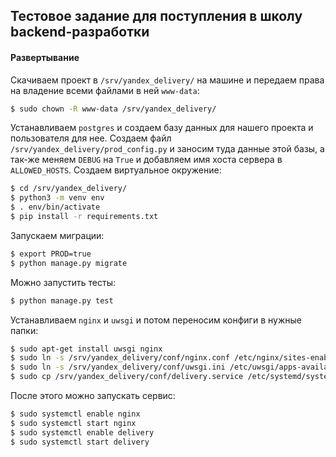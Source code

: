 ## Тестовое задание для поступления в школу backend-разработки
#### Развертывание
Скачиваем проект в `/srv/yandex_delivery/` на машине и передаем права на владение всеми файлами в ней `www-data`:
```bash
$ sudo chown -R www-data /srv/yandex_delivery/
```
Устанавливаем `postgres` и создаем базу данных для нашего проекта и пользователя для нее.
Создаем файл `/srv/yandex_delivery/prod_config.py` и заносим туда данные этой базы, а так-же меняем `DEBUG` на `True` и
добавляем имя хоста сервера в `ALLOWED_HOSTS`.
Создаем виртуальное окружение:
```bash
$ cd /srv/yandex_delivery/
$ python3 -m venv env
$ . env/bin/activate
$ pip install -r requirements.txt
```
Запускаем миграции:
```bash
$ export PROD=true
$ python manage.py migrate
```
Можно запустить тесты:
```bash
$ python manage.py test
```
Устанавливаем `nginx` и `uwsgi` и потом переносим конфиги в нужные папки:
```bash
$ sudo apt-get install uwsgi nginx
$ sudo ln -s /srv/yandex_delivery/conf/nginx.conf /etc/nginx/sites-enabled/delivery
$ sudo ln -s /srv/yandex_delivery/conf/uwsgi.ini /etc/uwsgi/apps-available/delivery.ini
$ sudo cp /srv/yandex_delivery/conf/delivery.service /etc/systemd/system/delivery.service
```
После этого можно запускать сервис:
```bash
$ sudo systemctl enable nginx
$ sudo systemctl start nginx
$ sudo systemctl enable delivery
$ sudo systemctl start delivery
```